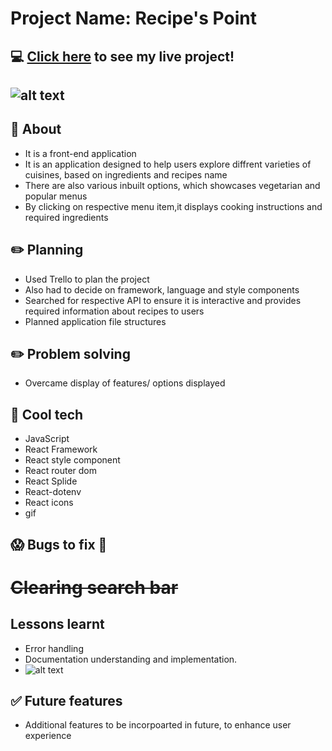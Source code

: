 #  Project Name: Recipe's Point

## :computer: [Click here](Recipes-point.surge.sh) to see my live project!
## ![alt text](https://imagesvc.meredithcorp.io/v3/mm/image?url=https%3A%2F%2Fimg1.cookinglight.timeinc.net%2Fsites%2Fdefault%2Ffiles%2Fstyles%2F4_3_horizontal_-_1200x900%2Fpublic%2Fimage%2F2016%2F09%2Fmain%2F1609w-getty-cozi-app.jpg%3Fitok%3DdS8cafID)
## :page_facing_up: About
- It is a front-end application
- It is an application designed to help users explore diffrent varieties of cuisines, based on ingredients and recipes name
- There are also various inbuilt options, which showcases vegetarian and popular menus
- By clicking on respective menu item,it displays cooking instructions and required ingredients

## :pencil2: Planning 
- Used Trello to plan the project
- Also had to decide on framework, language and style components
- Searched for respective API to ensure it is interactive and provides required information about recipes to users
- Planned application file structures

## :pencil2: Problem solving 
- Overcame display of features/ options displayed

## :rocket: Cool tech
- JavaScript
- React Framework
- React style component
- React router dom
- React Splide
- React-dotenv
- React icons
- gif

## :scream: Bugs to fix :poop:
# ~~Clearing search bar~~


##  Lessons learnt
-  Error handling
-  Documentation understanding and implementation.
-   ![alt text](https://imagesvc.meredithcorp.io/v3/mm/image?url=https%3A%2F%2Fimg1.cookinglight.timeinc.net%2Fsites%2Fdefault%2Ffiles%2Fstyles%2F4_3_horizontal_-_1200x900%2Fpublic%2Fimage%2F2016%2F09%2Fmain%2F1609w-getty-cozi-app.jpg%3Fitok%3DdS8cafID)

## :white_check_mark: Future features
-  Additional features to be incorpoarted in future, to enhance user experience
